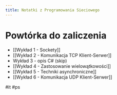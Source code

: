 ```yaml
---
title: Notatki z Programowania Sieciowego
---
```


# Powtórka do zaliczenia

- [[Wykład 1 - Sockety]]
- [[Wykład 2 - Komunikacja TCP Klient-Serwer]]
- Wykład 3 - opis C# (skip)
- [[Wykład 4 - Zastosowanie wielowątkowości]]
- [[Wykład 5 - Techniki asynchroniczne]]
- [[Wykład 6 - Komunikacja UDP Klient-Serwer]]

#it #ps